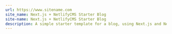 ```yaml
---
url: https://www.sitename.com
site_name: Next.js + NetlifyCMS Starter Blog
site-name: Next.js + NetlifyCMS Starter Blog
description: A simple starter template for a blog, using Next.js and NetlifyCMS
---
```

